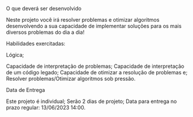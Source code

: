 O que deverá ser desenvolvido

Neste projeto você irá resolver problemas e otimizar algoritmos desenvolvendo a sua capacidade de implementar soluções para os mais diversos problemas do dia a dia!

Habilidades exercitadas:

Lógica;

Capacidade de interpretação de problemas;
Capacidade de interpretação de um código legado;
Capacidade de otimizar a resolução de problemas e;
Resolver problemas/Otimizar algoritmos sob pressão.

Data de Entrega

Este projeto é individual;
Serão 2 dias de projeto;
Data para entrega no prazo regular: 13/06/2023 14:00.

